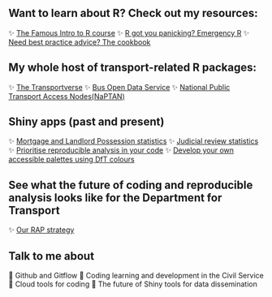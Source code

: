 ## Want to learn about R? Check out my resources:

✨ [The Famous Intro to R course](https://department-for-transport.github.io/intro_R/)
✨ [R got you panicking? Emergency R](https://department-for-transport.github.io/emergency_r/)
✨ [Need best practice advice? The cookbook](https://department-for-transport.github.io/R-cookbook/index.html)

## My whole host of transport-related R packages:

✨ [The Transportverse](https://github.com/department-for-transport-public/transportverse)
✨ [Bus Open Data Service](https://cran.r-project.org/package=bodsr)
✨ [National Public Transport Access Nodes(NaPTAN)](https://cran.r-project.org/package=naptanr)

## Shiny apps (past and present)

✨ [Mortgage and Landlord Possession statistics](https://mlp-app.apps.alpha.mojanalytics.xyz/)
✨ [Judicial review statistics](https://judicial-reviews-app.apps.alpha.mojanalytics.xyz/)
✨ [Prioritise reproducible analysis in your code](https://fran-bryden-dft.shinyapps.io/rap_report)
✨ [Develop your own accessible palettes using DfT colours](https://fran-bryden-dft.shinyapps.io/chart_accessibility-main/)

## See what the future of coding and reproducible analysis looks like for the Department for Transport 

✨ [Our RAP strategy](https://www.gov.uk/government/publications/standards-for-official-statistics-published-by-the-department-for-transport/analysis-function-rap-strategy-2023-implementation-plan-at-dft)

## Talk to me about

💬 Github and Gitflow
💬 Coding learning and development in the Civil Service
💬 Cloud tools for coding
💬 The future of Shiny tools for data dissemination
